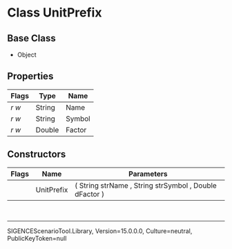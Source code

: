 # Class UnitPrefix
## Base Class
- Object
## Properties
Flags|Type|Name
-|-|-
*r* *w*|String|Name
*r* *w*|String|Symbol
*r* *w*|Double|Factor
## Constructors
Flags|Name|Parameters
-|-|-
&nbsp;|UnitPrefix|( String strName , String strSymbol , Double dFactor )

<br /><hr />
SIGENCEScenarioTool.Library, Version=15.0.0.0, Culture=neutral, PublicKeyToken=null
